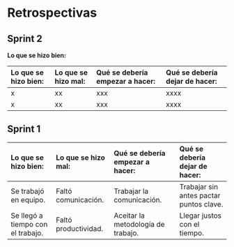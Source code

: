 # Retrospectivas

## Sprint 2

**Lo que se hizo bien:**

| **Lo que se hizo bien:**   |**Lo que se hizo mal:**|**Qué se debería empezar a hacer:**|**Qué se debería dejar de hacer:**|
|:----------|:-------------|:------|:------|
|x|xx|xxx|xxxx|
|x|xx|xxx|xxxx|

## Sprint 1

| **Lo que se hizo bien:**   |**Lo que se hizo mal:**|**Qué se debería empezar a hacer:**|**Qué se debería dejar de hacer:**|
|:----------|:-------------|:------|:------|
|Se trabajó en equipo.|Faltó comunicación.|Trabajar la comunicación.|Trabajar sin antes pactar puntos clave.|
|Se llegó a tiempo con el trabajo.|Faltó productividad.|Aceitar la metodología de trabajo.|Llegar justos con el tiempo.|
